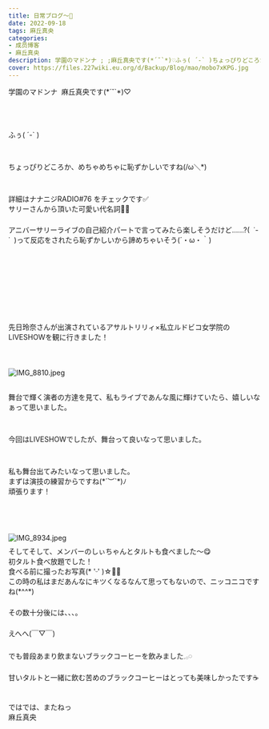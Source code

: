 ```yaml
---
title: 日常ブログ〜🌾
date: 2022-09-18
tags: 麻丘真央
categories: 
- 成员博客
- 麻丘真央
description: 学園のマドンナ ; ;麻丘真央です(*´˘`*)♡ふぅ( ´-` )ちょっぴりどころか、めちゃめちゃに恥ずかしいですね(/ω＼*)詳細はナナニジRADIO#76 ;をチェックです✅サリーさんから頂いた可愛い代名詞💛💠ア...
cover: https://files.227wiki.eu.org/d/Backup/Blog/mao/mobo7xKPG.jpg 
---
```

<div class="blog_detail__main">
<div><p class="p1" style="margin: 0px; font-stretch: normal; line-height: normal;   -webkit-text-size-adjust: auto;"><span class="s1">学園のマドンナ</span><span class="s2"> <span class="Apple-converted-space"> </span></span><span class="s1">麻丘真央です</span><span class="s2">(*´˘`*)♡</span></p><p class="p2" style="margin: 0px; font-stretch: normal; line-height: normal; min-height: 22px;   -webkit-text-size-adjust: auto;"><span class="s2"></span><br/></p><p class="p2" style="margin: 0px; font-stretch: normal; line-height: normal; min-height: 22px;   -webkit-text-size-adjust: auto;"><span class="s2"></span><br/></p><p class="p2" style="margin: 0px; font-stretch: normal; line-height: normal; min-height: 22px;   -webkit-text-size-adjust: auto;"><span class="s2"></span><br/></p><p class="p3" style="margin: 0px; font-stretch: normal; line-height: normal;   -webkit-text-size-adjust: auto;"><span class="s1">ふぅ</span><span class="s2">( ´-` )</span></p><p class="p2" style="margin: 0px; font-stretch: normal; line-height: normal; min-height: 22px;   -webkit-text-size-adjust: auto;"><span class="s2"></span><br/></p><p class="p2" style="margin: 0px; font-stretch: normal; line-height: normal; min-height: 22px;   -webkit-text-size-adjust: auto;"><span class="s2"></span><br/></p><p class="p1" style="margin: 0px; font-stretch: normal; line-height: normal;   -webkit-text-size-adjust: auto;"><span class="s1">ちょっぴりどころか、めちゃめちゃに恥ずかしいですね</span><span class="s2">(/ω</span><span class="s1">＼</span><span class="s2">*)</span></p><p class="p2" style="margin: 0px; font-stretch: normal; line-height: normal; min-height: 22px;   -webkit-text-size-adjust: auto;"><span class="s2"></span><br/></p><p class="p2" style="margin: 0px; font-stretch: normal; line-height: normal; min-height: 22px;   -webkit-text-size-adjust: auto;"><span class="s2"></span><br/></p><p class="p1" style="margin: 0px; font-stretch: normal; line-height: normal;   -webkit-text-size-adjust: auto;"><span class="s1">詳細はナナニジ</span><span class="s2">RADIO#76 </span><span class="s1">をチェックです</span><span class="s3">✅</span></p><p class="p1" style="margin: 0px; font-stretch: normal; line-height: normal;   -webkit-text-size-adjust: auto;"><span class="s1">サリーさんから頂いた可愛い代名詞</span><span class="s3">💛💠</span></p><p class="p2" style="margin: 0px; font-stretch: normal; line-height: normal; min-height: 22px;   -webkit-text-size-adjust: auto;"><span class="s2"></span><br/></p><p class="p1" style="margin: 0px; font-stretch: normal; line-height: normal;   -webkit-text-size-adjust: auto;"><span class="s1">アニバーサリーライブの自己紹介パートで言ってみたら楽しそうだけど</span><span class="s2">……?( <span class="Apple-converted-space"> </span>˙-˙ <span class="Apple-converted-space"> </span>)</span><span class="s1">って反応をされたら恥ずかしいから諦めちゃいそう</span><span class="s2">(´</span><span class="s1">・</span><span class="s2">ω</span><span class="s1">・｀</span><span class="s2">)</span></p><p class="p2" style="margin: 0px; font-stretch: normal; line-height: normal; min-height: 22px;   -webkit-text-size-adjust: auto;"><span class="s2"></span><br/></p><p class="p2" style="margin: 0px; font-stretch: normal; line-height: normal; min-height: 22px;   -webkit-text-size-adjust: auto;"><span class="s2"></span><br/></p><p class="p2" style="margin: 0px; font-stretch: normal; line-height: normal; min-height: 22px;   -webkit-text-size-adjust: auto;"><span class="s2"></span><br/></p><p class="p2" style="margin: 0px; font-stretch: normal; line-height: normal; min-height: 22px;   -webkit-text-size-adjust: auto;"><span class="s2"></span><br/></p><p class="p2" style="margin: 0px; font-stretch: normal; line-height: normal; min-height: 22px;   -webkit-text-size-adjust: auto;"><span class="s2"></span><br/></p><p class="p2" style="margin: 0px; font-stretch: normal; line-height: normal; min-height: 22px;   -webkit-text-size-adjust: auto;"><span class="s2"></span><br/></p><p class="p2" style="margin: 0px; font-stretch: normal; line-height: normal; min-height: 22px;   -webkit-text-size-adjust: auto;"><span class="s2"></span><br/></p><p class="p1" style="margin: 0px; font-stretch: normal; line-height: normal;   -webkit-text-size-adjust: auto;"><span class="s1">先日玲奈さんが出演されているアサルトリリィ</span><span class="s2">×</span><span class="s1">私立ルドビコ女学院の</span><span class="s2">LIVESHOW</span><span class="s1">を観に行きました！</span></p><p class="p2" style="margin: 0px; font-stretch: normal; line-height: normal; min-height: 22px;   -webkit-text-size-adjust: auto;"><span class="s2"></span><br/></p><p class="p2" style="margin: 0px; font-stretch: normal; line-height: normal; min-height: 22px;   -webkit-text-size-adjust: auto;"><span class="s2"></span><br/></p><p class="p4" style="margin: 9px 0px 8px; font-stretch: normal; line-height: normal;   -webkit-text-size-adjust: auto;"><span class="s2"><img alt="IMG_8810.jpeg" src="https://files.227wiki.eu.org/d/Backup/Blog/mao/mobo7xKPG.jpg"/></span></p><p class="p2" style="margin: 0px; font-stretch: normal; line-height: normal; min-height: 22px;   -webkit-text-size-adjust: auto;"><span class="s2"></span><br/></p><p class="p1" style="margin: 0px; font-stretch: normal; line-height: normal;   -webkit-text-size-adjust: auto;"><span class="s1">舞台で輝く演者の方達を見て、私もライブであんな風に輝けていたら、嬉しいなぁって思いました。</span></p><p class="p2" style="margin: 0px; font-stretch: normal; line-height: normal; min-height: 22px;   -webkit-text-size-adjust: auto;"><span class="s2"></span><br/></p><p class="p2" style="margin: 0px; font-stretch: normal; line-height: normal; min-height: 22px;   -webkit-text-size-adjust: auto;"><span class="s2"></span><br/></p><p class="p1" style="margin: 0px; font-stretch: normal; line-height: normal;   -webkit-text-size-adjust: auto;"><span class="s1">今回は</span><span class="s2">LIVESHOW</span><span class="s1">でしたが、舞台って良いなって思いました。</span></p><p class="p2" style="margin: 0px; font-stretch: normal; line-height: normal; min-height: 22px;   -webkit-text-size-adjust: auto;"><span class="s2"></span><br/></p><p class="p2" style="margin: 0px; font-stretch: normal; line-height: normal; min-height: 22px;   -webkit-text-size-adjust: auto;"><span class="s2"></span><br/></p><p class="p1" style="margin: 0px; font-stretch: normal; line-height: normal;   -webkit-text-size-adjust: auto;"><span class="s1">私も舞台出てみたいなって思いました。</span></p><p class="p1" style="margin: 0px; font-stretch: normal; line-height: normal;   -webkit-text-size-adjust: auto;"><span class="s1">まずは演技の練習からですね</span><span class="s2">(*´</span><span class="s1">︶</span><span class="s2">`*)</span><span class="s1">ﾉ</span></p><p class="p1" style="margin: 0px; font-stretch: normal; line-height: normal;   -webkit-text-size-adjust: auto;"><span class="s1">頑張ります！</span></p><p class="p2" style="margin: 0px; font-stretch: normal; line-height: normal; min-height: 22px;   -webkit-text-size-adjust: auto;"><span class="s2"></span><br/></p><p class="p2" style="margin: 0px; font-stretch: normal; line-height: normal; min-height: 22px;   -webkit-text-size-adjust: auto;"><span class="s2"></span><br/></p><p class="p2" style="margin: 0px; font-stretch: normal; line-height: normal; min-height: 22px;   -webkit-text-size-adjust: auto;"><span class="s2"></span><br/></p><p class="p4" style="margin: 9px 0px 8px; font-stretch: normal; line-height: normal;   -webkit-text-size-adjust: auto;"><span class="s2"><img alt="IMG_8934.jpeg" src="https://files.227wiki.eu.org/d/Backup/Blog/mao/mobYF60mP.jpg"/></span></p><p class="p1" style="margin: 0px; font-stretch: normal; line-height: normal;   -webkit-text-size-adjust: auto;"><span class="s1">そしてそして、メンバーのしぃちゃんとタルトも食べました〜</span><span class="s3">😋</span></p><p class="p1" style="margin: 0px; font-stretch: normal; line-height: normal;   -webkit-text-size-adjust: auto;"><span class="s1">初タルト食べ放題でした！</span></p><p class="p1" style="margin: 0px; font-stretch: normal; line-height: normal;   -webkit-text-size-adjust: auto;"><span class="s1">食べる前に撮ったお写真</span><span class="s2">(* '</span><span class="s4" style='font-family: "Helvetica Neue";'>ᵕ</span><span class="s2">' )☆</span><span class="s3">🍰🍴</span></p><p class="p1" style="margin: 0px; font-stretch: normal; line-height: normal;   -webkit-text-size-adjust: auto;"><span class="s1">この時の私はまだあんなにキツくなるなんて思ってもないので、ニッコニコですね</span><span class="s2">(*^^*)</span></p><p class="p2" style="margin: 0px; font-stretch: normal; line-height: normal; min-height: 22px;   -webkit-text-size-adjust: auto;"><span class="s2"></span><br/></p><p class="p1" style="margin: 0px; font-stretch: normal; line-height: normal;   -webkit-text-size-adjust: auto;"><span class="s1">その数十分後には、、、。</span></p><p class="p2" style="margin: 0px; font-stretch: normal; line-height: normal; min-height: 22px;   -webkit-text-size-adjust: auto;"><span class="s2"></span><br/></p><p class="p1" style="margin: 0px; font-stretch: normal; line-height: normal;   -webkit-text-size-adjust: auto;"><span class="s1">えへへ</span><span class="s2">(</span><span class="s1">￣</span><span class="s2">▽</span><span class="s1">￣</span><span class="s2">)</span></p><p class="p2" style="margin: 0px; font-stretch: normal; line-height: normal; min-height: 22px;   -webkit-text-size-adjust: auto;"><span class="s2"></span><br/></p><p class="p1" style="margin: 0px; font-stretch: normal; line-height: normal;   -webkit-text-size-adjust: auto;"><span class="s1">でも普段あまり飲まないブラックコーヒーを飲みました</span><span class="s5" style="font-family: NotoSansEgyptianHieroglyphs-Regular;">𓈒𓂂𓏸</span></p><p class="p2" style="margin: 0px; font-stretch: normal; line-height: normal; min-height: 22px;   -webkit-text-size-adjust: auto;"><span class="s2"></span><br/></p><p class="p1" style="margin: 0px; font-stretch: normal; line-height: normal;   -webkit-text-size-adjust: auto;"><span class="s1">甘いタルトと一緒に飲む苦めのブラックコーヒーはとっても美味しかったです</span><span class="s3">☕️</span></p><p class="p1" style="margin: 0px; font-stretch: normal; line-height: normal;   -webkit-text-size-adjust: auto;"><span class="s3"><br/></span></p><p class="p1" style="margin: 0px; font-stretch: normal; line-height: normal;   -webkit-text-size-adjust: auto;"><span class="s3"><br/></span></p><p class="p1" style="margin: 0px; font-stretch: normal; line-height: normal;   -webkit-text-size-adjust: auto;">ではでは、またねっ</p><p class="p1" style="margin: 0px; font-stretch: normal; line-height: normal;   -webkit-text-size-adjust: auto;">麻丘真央</p><div dir="ltr"></div></div>
<!--twitter-->

<!--//twitter-->
</div>
